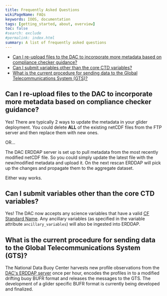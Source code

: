 ```yaml
---
title: Frequently Asked Questions
wikiPageName: FAQs
keywords: IOOS, documentation
tags: [getting_started, about, overview]
toc: false
#search: exclude
#permalink: index.html
summary: A list of frequently asked questions
---
```



- [Can I re-upload files to the DAC to incorporate more metadata based on compliance checker guidance?](#can-i-re-upload-files-to-the-dac-to-incorporate-more-metadata-based-on-compliance-checker-guidance)
- [Can I submit variables other than the core CTD variables?](#can-i-submit-variables-other-than-the-core-ctd-variables)
- [What is the current procedure for sending data to the Global Telecommunications System (GTS)?](#what-is-the-current-procedure-for-sending-data-to-the-global-telecommunications-system-gts)


## Can I re-upload files to the DAC to incorporate more metadata based on compliance checker guidance?

Yes! There are typically 2 ways to update the metadata in your glider deployment. You could delete **ALL** of the existing netCDF files from the FTP server and then replace them with new ones.

OR...

The DAC ERDDAP server is set up to pull metadata from the most recently modified netCDF file. So you could simply update the latest file with the new/modified metadata and upload it. On the next rescan ERDDAP will pick up the changes and propagate them to the aggregate dataset.

Either way works.

## Can I submit variables other than the core CTD variables?

Yes! The DAC now accepts any science variables that have a valid [CF Standard Name](https://cfconventions.org/Data/cf-standard-names/current/build/cf-standard-name-table.html). Any ancillary variables (as specified in the variable attribute `ancillary_variables`) will also be ingested into ERDDAP.


## What is the current procedure for sending data to the Global Telecommunications System (GTS)?

The National Data Buoy Center harvests new profile observations from the [DAC's ERDDAP server](https://gliders.ioos.us/erddap/index.html) once per hour, encodes the profiles in to a modified drifting buoy BUFR format and releases the messages to the GTS.  The development of a glider specific BUFR format is currently being developed and finalized.


<!-- 2. Can I submit raw glider files to the DAC? -->

<!-- At the moment no, you must convert the raw files to netCDF following the DAC [metadata conventions](/glider-dac/ngdac-netcdf-file-format-version-2.html). But we're in the process of developing a raw data upload tool that will enable users to  -->
